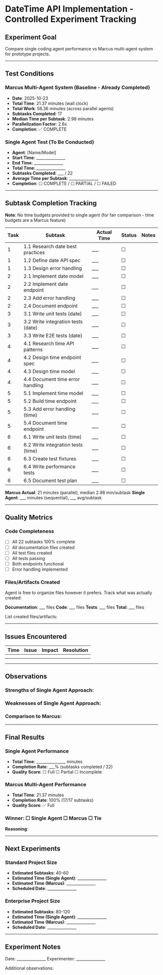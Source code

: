 # DateTime API Implementation - Controlled Experiment Tracking

## Experiment Goal
Compare single coding agent performance vs Marcus multi-agent system for prototype projects.

---

## Test Conditions

### Marcus Multi-Agent System (Baseline - Already Completed)
- **Date**: 2025-10-23
- **Total Time**: 21.37 minutes (wall clock)
- **Total Work**: 56.36 minutes (across parallel agents)
- **Subtasks Completed**: 17
- **Median Time per Subtask**: 2.98 minutes
- **Parallelization Factor**: 2.6x
- **Completion**: ✅ COMPLETE

### Single Agent Test (To Be Conducted)
- **Agent**: [Name/Model]
- **Start Time**: _______________
- **End Time**: _______________
- **Total Time**: _______________
- **Subtasks Completed**: ___ / 22
- **Average Time per Subtask**: _______________
- **Completion**: ☐ COMPLETE / ☐ PARTIAL / ☐ FAILED

---

## Subtask Completion Tracking

**Note**: No time budgets provided to single agent (for fair comparison - time budgets are a Marcus feature)

| Task | Subtask | Actual Time | Status | Notes |
|------|---------|-------------|--------|-------|
| 1 | 1.1 Research date best practices | ___ | ☐ | |
| 1 | 1.2 Define date API spec | ___ | ☐ | |
| 1 | 1.3 Design error handling | ___ | ☐ | |
| 2 | 2.1 Implement date model | ___ | ☐ | |
| 2 | 2.2 Implement date endpoint | ___ | ☐ | |
| 2 | 2.3 Add error handling | ___ | ☐ | |
| 2 | 2.4 Document endpoint | ___ | ☐ | |
| 3 | 3.1 Write unit tests (date) | ___ | ☐ | |
| 3 | 3.2 Write integration tests (date) | ___ | ☐ | |
| 3 | 3.3 Write E2E tests (date) | ___ | ☐ | |
| 4 | 4.1 Research time API patterns | ___ | ☐ | |
| 4 | 4.2 Design time endpoint spec | ___ | ☐ | |
| 4 | 4.3 Design time model | ___ | ☐ | |
| 4 | 4.4 Document time error handling | ___ | ☐ | |
| 5 | 5.1 Implement time model | ___ | ☐ | |
| 5 | 5.2 Build time endpoint | ___ | ☐ | |
| 5 | 5.3 Add error handling (time) | ___ | ☐ | |
| 5 | 5.4 Document time endpoint | ___ | ☐ | |
| 6 | 6.1 Write unit tests (time) | ___ | ☐ | |
| 6 | 6.2 Write integration tests (time) | ___ | ☐ | |
| 6 | 6.3 Create test fixtures | ___ | ☐ | |
| 6 | 6.4 Write performance tests | ___ | ☐ | |
| 6 | 6.5 Document test plan | ___ | ☐ | |

**Marcus Actual**: 21 minutes (parallel), median 2.98 min/subtask
**Single Agent**: ___ minutes (sequential), ___ avg/subtask

---

## Quality Metrics

### Code Completeness
- [ ] All 22 subtasks 100% complete
- [ ] All documentation files created
- [ ] All test files created
- [ ] All tests passing
- [ ] Both endpoints functional
- [ ] Error handling implemented

### Files/Artifacts Created
Agent is free to organize files however it prefers. Track what was actually created:

**Documentation**: ___ files
**Code**: ___ files
**Tests**: ___ files
**Total**: ___ files

List created files/artifacts:

---

## Issues Encountered

| Time | Issue | Impact | Resolution |
|------|-------|--------|------------|
|      |       |        |            |
|      |       |        |            |

---

## Observations

### Strengths of Single Agent Approach:


### Weaknesses of Single Agent Approach:


### Comparison to Marcus:


---

## Final Results

### Single Agent Performance
- **Total Time**: _______________ minutes
- **Completion Rate**: ___% (subtasks completed / 22)
- **Quality Score**: ☐ Full ☐ Partial ☐ Incomplete

### Marcus Multi-Agent Performance
- **Total Time**: 21.37 minutes
- **Completion Rate**: 100% (17/17 subtasks)
- **Quality Score**: ✅ Full

### Winner: ☐ Single Agent ☐ Marcus ☐ Tie

**Reasoning**:


---

## Next Experiments

### Standard Project Size
- **Estimated Subtasks**: 40-60
- **Estimated Time (Single Agent)**: _______________
- **Estimated Time (Marcus)**: _______________
- **Scheduled Date**: _______________

### Enterprise Project Size
- **Estimated Subtasks**: 80-120
- **Estimated Time (Single Agent)**: _______________
- **Estimated Time (Marcus)**: _______________
- **Scheduled Date**: _______________

---

## Experiment Notes

Date: _______________
Experimenter: _______________

Additional observations:
